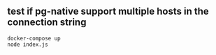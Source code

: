 ## test if pg-native support multiple hosts in the connection string

```
docker-compose up
node index.js
```